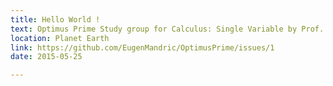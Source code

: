 ```yaml
---
title: Hello World !
text: Optimus Prime Study group for Calculus: Single Variable by Prof. Robert Ghrist is open for bussines
location: Planet Earth
link: https://github.com/EugenMandric/OptimusPrime/issues/1
date: 2015-05-25

---
```

